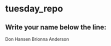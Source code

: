 # tuesday_repo

Write your name below the line:
--------------------------------------------------------

Don Hansen
Brionna Anderson